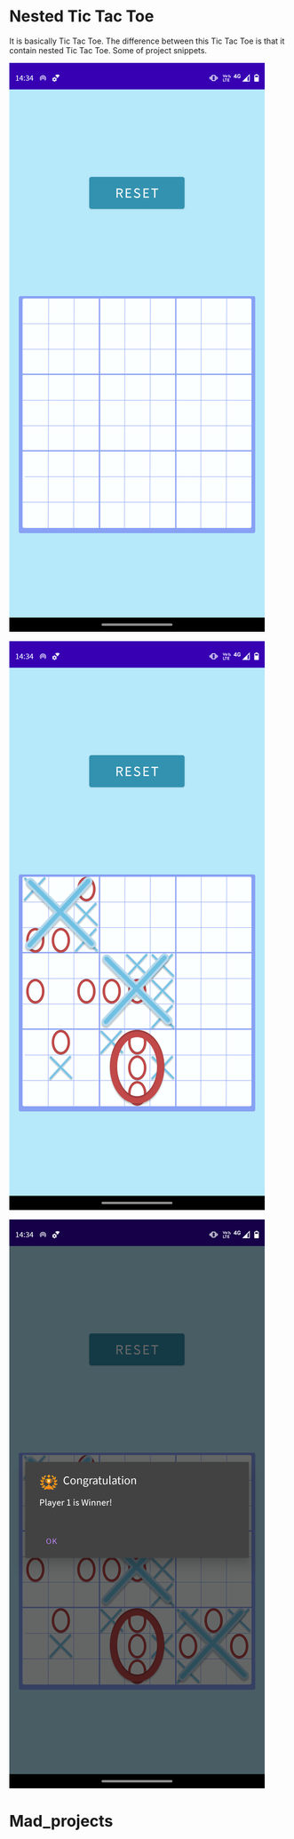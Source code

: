 # Nested Tic Tac Toe

It is basically Tic Tac Toe. The difference between this Tic Tac Toe is that it contain nested Tic Tac Toe.
Some of project snippets.

![alt text](https://github.com/201b328-mayank/MadProject22/blob/master/Screenshot_20220603-143430.png)

![alt text](https://github.com/201b328-mayank/MadProject22/blob/master/Screenshot_20220603-143446.png)

![alt text](https://github.com/201b328-mayank/MadProject22/blob/master/Screenshot_20220603-143452.png)
# Mad_projects

